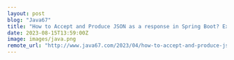 ```yaml
---
layout: post
blog: "Java67"
title: "How to Accept and Produce JSON as a response in Spring Boot? Example Tutorial"
date: 2023-08-15T13:59:00Z
image: images/java.png
remote_url: "http://www.java67.com/2023/04/how-to-accept-and-produce-json-as.html"
---
```

